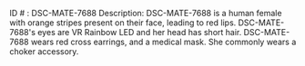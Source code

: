 ID # : DSC-MATE-7688
Description: DSC-MATE-7688 is a human female with orange stripes present on their face, leading to red lips. DSC-MATE-7688's eyes are VR Rainbow LED and her head has short hair. DSC-MATE-7688 wears red cross earrings, and a medical mask. She commonly wears a choker accessory.